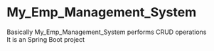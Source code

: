 # My_Emp_Management_System
Basically  My_Emp_Management_System performs  CRUD operations <br>
It is an Spring Boot project 
